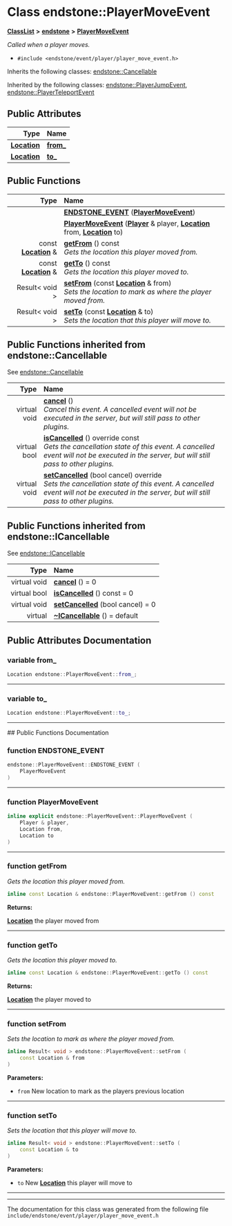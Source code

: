 

# Class endstone::PlayerMoveEvent



[**ClassList**](annotated.md) **>** [**endstone**](namespaceendstone.md) **>** [**PlayerMoveEvent**](classendstone_1_1PlayerMoveEvent.md)



_Called when a player moves._ 

* `#include <endstone/event/player/player_move_event.h>`



Inherits the following classes: [endstone::Cancellable](classendstone_1_1Cancellable.md)


Inherited by the following classes: [endstone::PlayerJumpEvent](classendstone_1_1PlayerJumpEvent.md),  [endstone::PlayerTeleportEvent](classendstone_1_1PlayerTeleportEvent.md)
























## Public Attributes

| Type | Name |
| ---: | :--- |
|  [**Location**](classendstone_1_1Location.md) | [**from\_**](#variable-from_)  <br> |
|  [**Location**](classendstone_1_1Location.md) | [**to\_**](#variable-to_)  <br> |
















































## Public Functions

| Type | Name |
| ---: | :--- |
|   | [**ENDSTONE\_EVENT**](#function-endstone_event) ([**PlayerMoveEvent**](classendstone_1_1PlayerMoveEvent.md)) <br> |
|   | [**PlayerMoveEvent**](#function-playermoveevent) ([**Player**](classendstone_1_1Player.md) & player, [**Location**](classendstone_1_1Location.md) from, [**Location**](classendstone_1_1Location.md) to) <br> |
|  const [**Location**](classendstone_1_1Location.md) & | [**getFrom**](#function-getfrom) () const<br>_Gets the location this player moved from._  |
|  const [**Location**](classendstone_1_1Location.md) & | [**getTo**](#function-getto) () const<br>_Gets the location this player moved to._  |
|  Result&lt; void &gt; | [**setFrom**](#function-setfrom) (const [**Location**](classendstone_1_1Location.md) & from) <br>_Sets the location to mark as where the player moved from._  |
|  Result&lt; void &gt; | [**setTo**](#function-setto) (const [**Location**](classendstone_1_1Location.md) & to) <br>_Sets the location that this player will move to._  |


## Public Functions inherited from endstone::Cancellable

See [endstone::Cancellable](classendstone_1_1Cancellable.md)

| Type | Name |
| ---: | :--- |
| virtual void | [**cancel**](classendstone_1_1Cancellable.md#function-cancel) () <br>_Cancel this event. A cancelled event will not be executed in the server, but will still pass to other plugins._  |
| virtual bool | [**isCancelled**](classendstone_1_1Cancellable.md#function-iscancelled) () override const<br>_Gets the cancellation state of this event. A cancelled event will not be executed in the server, but will still pass to other plugins._  |
| virtual void | [**setCancelled**](classendstone_1_1Cancellable.md#function-setcancelled) (bool cancel) override<br>_Sets the cancellation state of this event. A cancelled event will not be executed in the server, but will still pass to other plugins._  |


## Public Functions inherited from endstone::ICancellable

See [endstone::ICancellable](classendstone_1_1ICancellable.md)

| Type | Name |
| ---: | :--- |
| virtual void | [**cancel**](classendstone_1_1ICancellable.md#function-cancel) () = 0<br> |
| virtual bool | [**isCancelled**](classendstone_1_1ICancellable.md#function-iscancelled) () const = 0<br> |
| virtual void | [**setCancelled**](classendstone_1_1ICancellable.md#function-setcancelled) (bool cancel) = 0<br> |
| virtual  | [**~ICancellable**](classendstone_1_1ICancellable.md#function-icancellable) () = default<br> |
















































































## Public Attributes Documentation




### variable from\_ 

```C++
Location endstone::PlayerMoveEvent::from_;
```




<hr>



### variable to\_ 

```C++
Location endstone::PlayerMoveEvent::to_;
```




<hr>
## Public Functions Documentation




### function ENDSTONE\_EVENT 

```C++
endstone::PlayerMoveEvent::ENDSTONE_EVENT (
    PlayerMoveEvent
) 
```




<hr>



### function PlayerMoveEvent 

```C++
inline explicit endstone::PlayerMoveEvent::PlayerMoveEvent (
    Player & player,
    Location from,
    Location to
) 
```




<hr>



### function getFrom 

_Gets the location this player moved from._ 
```C++
inline const Location & endstone::PlayerMoveEvent::getFrom () const
```





**Returns:**

[**Location**](classendstone_1_1Location.md) the player moved from 





        

<hr>



### function getTo 

_Gets the location this player moved to._ 
```C++
inline const Location & endstone::PlayerMoveEvent::getTo () const
```





**Returns:**

[**Location**](classendstone_1_1Location.md) the player moved to 





        

<hr>



### function setFrom 

_Sets the location to mark as where the player moved from._ 
```C++
inline Result< void > endstone::PlayerMoveEvent::setFrom (
    const Location & from
) 
```





**Parameters:**


* `from` New location to mark as the players previous location 




        

<hr>



### function setTo 

_Sets the location that this player will move to._ 
```C++
inline Result< void > endstone::PlayerMoveEvent::setTo (
    const Location & to
) 
```





**Parameters:**


* `to` New [**Location**](classendstone_1_1Location.md) this player will move to 




        

<hr>

------------------------------
The documentation for this class was generated from the following file `include/endstone/event/player/player_move_event.h`

